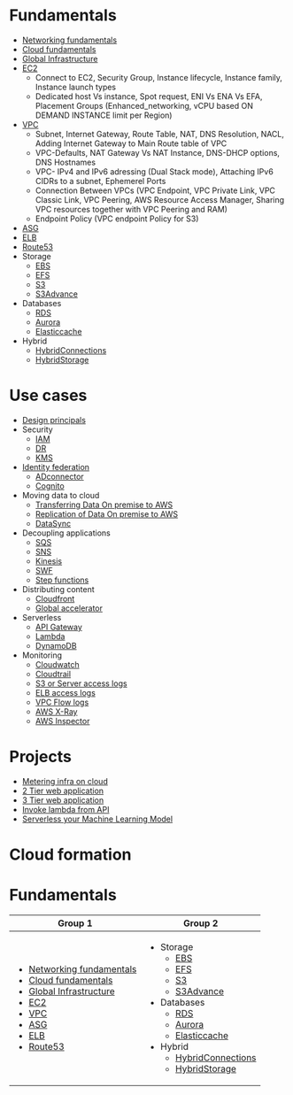 # Fundamentals
- [Networking fundamentals](1.Fundamentals/1.Networking/README.md)
- [Cloud fundamentals](1.Fundamentals/2.Cloud/README.md)
- [Global Infrastructure](1.Fundamentals/3.GlobalInfra/README.md)
- [EC2](1.Fundamentals/4.EC2/README.md)
  - Connect to EC2, Security Group, Instance lifecycle, Instance family, Instance launch types
  - Dedicated host Vs instance, Spot request, ENI Vs ENA Vs EFA, Placement Groups (Enhanced_networking, vCPU based ON DEMAND INSTANCE limit per Region)
- [VPC](1.Fundamentals/5.VPC/README.md)
  - Subnet, Internet Gateway, Route Table, NAT, DNS Resolution, NACL, Adding Internet Gateway to Main Route table of VPC
  - VPC-Defaults, NAT Gateway Vs NAT Instance, DNS-DHCP options, DNS Hostnames
  - VPC- IPv4 and IPv6 adressing (Dual Stack mode), Attaching IPv6 CIDRs to a subnet, Ephemerel Ports
  - Connection Between VPCs (VPC Endpoint, VPC Private Link, VPC Classic Link, VPC Peering, AWS Resource Access Manager, Sharing VPC resources together with VPC Peering and RAM)
  - Endpoint Policy (VPC endpoint Policy for S3)
- [ASG](1.Fundamentals/6.ASG/README.md)
- [ELB](1.Fundamentals/7.ELB/README.md)
- [Route53](1.Fundamentals/8.Route53/README.md)
- Storage
  - [EBS](1.Fundamentals/9.Storage/EBS/README.md)
  - [EFS](1.Fundamentals/9.Storage/EFS/README.md)
  - [S3](1.Fundamentals/9.Storage/S3/README.md)
  - [S3Advance](1.Fundamentals/9.Storage/S3Advance/README.md)
- Databases
  - [RDS](1.Fundamentals/10.Databases/RDS/README.md)
  - [Aurora](1.Fundamentals/10.Databases/Aurora/README.md)
  - [Elasticcache](1.Fundamentals/10.Databases/Elasticcache/README.md)
- Hybrid
  - [HybridConnections](1.Fundamentals/11.Hybrid/HybridConnections/README.md)
  - [HybridStorage](1.Fundamentals/11.Hybrid/HybridStorage/README.md)

# Use cases
- [Design principals](2.UseCases/1.DesignPrincipals/README.md)
- Security
  - [IAM](2.UseCases/2.Security/IAM.md)
  - [DR](2.UseCases/2.Security/DR.md)
  - [KMS](2.UseCases/2.Security/KMS.md)
- [Identity federation](2.UseCases/3.IdentityFederation/README.md)
  - [ADconnector](2.UseCases/3.IdentityFederation/ADconnector.md)
  - [Cognito](2.UseCases/3.IdentityFederation/Cognito.md)
- Moving data to cloud
  - [Transferring Data On premise to AWS](2.UseCases/4.MovingDataToCloud/Snow/README.md)
  - [Replication of Data On premise to AWS](2.UseCases/4.MovingDataToCloud/Replication/README.md)
  - [DataSync](2.UseCases/4.MovingDataToCloud/DataSync/README.md)
- Decoupling applications
  - [SQS](2.UseCases/5.DecouplingApplications/SQS/README.md)
  - [SNS](2.UseCases/5.DecouplingApplications/SNS/README.md)
  - [Kinesis](2.UseCases/5.DecouplingApplications/Kinesis/README.md)
  - [SWF](2.UseCases/5.DecouplingApplications/SWF/README.md)
  - [Step functions](2.UseCases/5.DecouplingApplications/StepFunction/README.md)
- Distributing content
  - [Cloudfront](2.UseCases/6.DistributingContent/Cloudfront.md)
  - [Global accelerator](2.UseCases/6.DistributingContent/GlobalAccelerator.md)
- Serverless
  - [API Gateway](2.UseCases/7.Serverless/API-Gateway/README.md)
  - [Lambda](2.UseCases/7.Serverless/Lambda/README.md)
  - [DynamoDB](2.UseCases/7.Serverless/DynamoDB/README.md)
- Monitoring
  - [Cloudwatch](2.UseCases/8.Monitoring/Cloudwatch.md)
  - [Cloudtrail](2.UseCases/8.Monitoring/Cloudtrail.md)
  - [S3 or Server access logs](2.UseCases/8.Monitoring/S3accessLogs.md)
  - [ELB access logs](2.UseCases/8.Monitoring/ELBaccessLogs.md)
  - [VPC Flow logs](2.UseCases/8.Monitoring/VPCflowLogs.md)
  - [AWS X-Ray]()
  - [AWS Inspector]()
# Projects
- [Metering infra on cloud](3.Projects/MeteringInfraOnCloud/README.md)
- [2 Tier web application](3.Projects/2TierWebApp/README.md)
- [3 Tier web application](3.Projects/3TierWebApp/README.md)
- [Invoke lambda from API](3.Projects/InvokeLambdaFromAPI/README.md)
- [Serverless your Machine Learning Model](https://medium.com/analytics-vidhya/serverless-your-machine-learning-model-with-pycaret-and-aws-lambda-c33334ee6011)

# Cloud formation

# Fundamentals
| Group 1 | Group 2 |
| ------- | ------- |
|<ul><li>[Networking fundamentals](1.Basics/1.Fundamentals/1.Networking/README.md)</li><li>[Cloud fundamentals](1.Basics/1.Fundamentals/2.Cloud/README.md)</li><li>[Global Infrastructure](1.Basics/1.Fundamentals/3.GlobalInfra/README.md)</li><li>[EC2](1.Basics/1.Fundamentals/4.EC2/README.md)</li><li>[VPC](1.Basics/1.Fundamentals/5.VPC/README.md)</li><li>[ASG](1.Basics/1.Fundamentals/6.ASG/README.md)</li><li>[ELB](1.Basics/1.Fundamentals/7.ELB/README.md)</li><li>[Route53](1.Basics/1.Fundamentals/8.Route53/README.md)</li></ul> | <ul><li>Storage<ul><li>[EBS](1.Basics/1.Fundamentals/9.Storage/EBS/README.md)</li><li>[EFS](1.Basics/1.Fundamentals/9.Storage/EFS/README.md)</li><li>[S3](1.Basics/1.Fundamentals/9.Storage/S3/README.md)</li><li>[S3Advance](1.Basics/1.Fundamentals/9.Storage/S3Advance/README.md)</li></ul></li><li>Databases<ul><li>[RDS](1.Basics/1.Fundamentals/10.RDS/README.md)</li><li>[Aurora](1.Basics/1.Fundamentals/10.Databases/Aurora/README.md)</li><li>[Elasticcache](1.Basics/1.Fundamentals/10.Databases/Elasticcache/README.md)</li></ul></li><li>Hybrid<ul><li>[HybridConnections](1.Basics/1.Fundamentals/11.Hybrid/HybridConnections/README.md)</li><li>[HybridStorage](1.Basics/1.Fundamentals/11.Hybrid/HybridStorage/README.md)</li></ul> |
